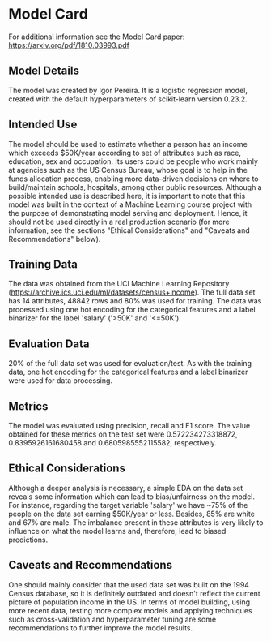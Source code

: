 # Model Card
For additional information see the Model Card paper: https://arxiv.org/pdf/1810.03993.pdf

## Model Details
The model was created by Igor Pereira. It is a logistic regression model, created with the default hyperparameters of scikit-learn version 0.23.2.

## Intended Use
The model should be used to estimate whether a person has an income which exceeds $50K/year according to set of attributes 
such as race, education, sex and occupation. Its users could be people who work mainly at agencies such as the US Census Bureau, 
whose goal is to help in the funds allocation process, enabling more data-driven decisions on where to build/maintain schools, 
hospitals, among other public resources. Although a possible intended use is described here, it is important to note that 
this model was built in the context of a Machine Learning course project with the purpose of demonstrating model serving and deployment.
Hence, it should not be used directly in a real production scenario (for more information, see the sections "Ethical Considerations" 
and "Caveats and Recommendations" below).

## Training Data
The data was obtained from the UCI Machine Learning Repository (https://archive.ics.uci.edu/ml/datasets/census+income).
The full data set has 14 attributes, 48842 rows and 80% was used for training. The data was processed using one hot encoding
for the categorical features and a label binarizer for the label 'salary' ('>50K' and '<=50K').

## Evaluation Data
20% of the full data set was used for evaluation/test. As with the training data, one hot encoding for the categorical
features and a label binarizer were used for data processing.

## Metrics
The model was evaluated using precision, recall and F1 score. The value obtained for these metrics on the test set were 
0.572234273318872, 0.8395926161680458 and 0.6805985552115582, respectively.

## Ethical Considerations
Although a deeper analysis is necessary, a simple EDA on the data set reveals some information which can lead to bias/unfairness on the model. 
For instance, regarding the target variable 'salary' we have ~75% of the people on the data set earning $50K/year or less. 
Besides, 85% are white and 67% are male. The imbalance present in these attributes is very likely to influence on what the model learns and, therefore,
lead to biased predictions.

## Caveats and Recommendations
One should mainly consider that the used data set was built on the 1994 Census database, so it is definitely outdated and doesn't reflect the current 
picture of population income in the US. In terms of model building, using more recent data, testing more complex models and applying techniques 
such as cross-validation and hyperparameter tuning are some recommendations to further improve the model results.